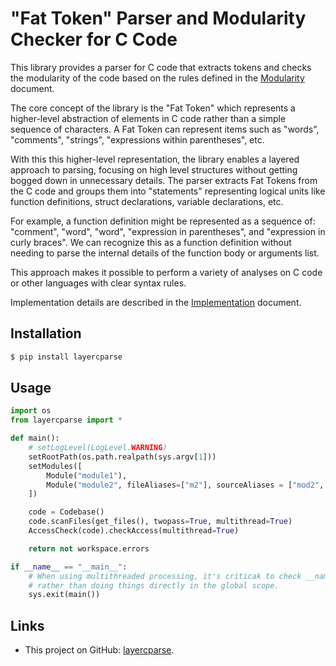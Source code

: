 # "Fat Token" Parser and Modularity Checker for C Code

This library provides a parser for C code that extracts tokens and checks the modularity of the code based on the rules defined in the [Modularity](MODULARITY.md) document.

The core concept of the library is the "Fat Token" which represents a higher-level abstraction of elements in C code rather than a simple sequence of characters. A Fat Token can represent items such as "words", "comments", "strings", "expressions within parentheses", etc.

With this this higher-level representation, the library enables a layered approach to parsing, focusing on high level structures without getting bogged down in unnecessary details. The parser extracts Fat Tokens from the C code and groups them into "statements" representing logical units like function definitions, struct declarations, variable declarations, etc.

For example, a function definition might be represented as a sequence of: "comment", "word", "word", "expression in parentheses", and "expression in curly braces". We can recognize this as a function definition without needing to parse the internal details of the function body or arguments list.

This approach makes it possible to perform a variety of analyses on C code or other languages with clear syntax rules.

Implementation details are described in the [Implementation](IMPL.md) document.

## Installation

```bash
$ pip install layercparse
```

## Usage

```python
import os
from layercparse import *

def main():
    # setLogLevel(LogLevel.WARNING)
    setRootPath(os.path.realpath(sys.argv[1]))
    setModules([
        Module("module1"),
        Module("module2", fileAliases=["m2"], sourceAliases = ["mod2", "m2"]),
    ])

    code = Codebase()
    code.scanFiles(get_files(), twopass=True, multithread=True)
    AccessCheck(code).checkAccess(multithread=True)

    return not workspace.errors

if __name__ == "__main__":
    # When using multithreaded processing, it's criticak to check __name__
    # rather than doing things directly in the global scope.
    sys.exit(main())
```

## Links

* This project on GitHub: [layercparse](https://github.com/ershov/layercparse).
